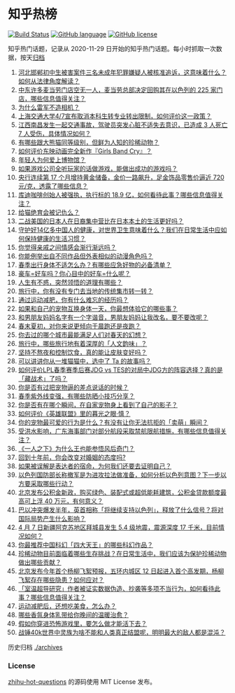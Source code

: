 # 知乎热榜
[![Build Status](https://github.com/ToWeLong/zhihu-hot-questions/workflows/CI/badge.svg)](https://github.com/ToWeLong/zhihu-hot-questions/actions)
[![GitHub language](https://img.shields.io/badge/language-golang-orange.svg)](https://golang.org/)
[![GitHub license](https://img.shields.io/github/license/ToWeLong/zhihu-hot-questions)](https://github.com/ToWeLong/zhihu-hot-questions/blob/main/LICENSE)

知乎热门话题，记录从 2020-11-29 日开始的知乎热门话题。每小时抓取一次数据，按天[归档](./archives)

<!-- BEGIN -->

1. [河北邯郸初中生被害案件三名未成年犯罪嫌疑人被核准追诉，这意味着什么？如何从法律角度解读？](https://www.zhihu.com/question/652177735)
1. [中东许多麦当劳门店空无一人，麦当劳总部决定回购其在以色列的 225 家门店，哪些信息值得关注？](https://www.zhihu.com/question/652173682)
1. [为什么雷军不造相机？](https://www.zhihu.com/question/651926274)
1. [上海交通大学4/7宣布取消本科生转专业转出限制，如何评价这一政策？](https://www.zhihu.com/question/652045219)
1. [江西南昌发生一起交通事故，驾驶员突发心脏不适失去意识，已造成 3 人死亡 7 人受伤，具体情况如何？](https://www.zhihu.com/question/652200420)
1. [有哪些跟大熊猫同等级别，但鲜为人知的珍稀动物？](https://www.zhihu.com/question/651445259)
1. [如何评价东映动画完全新作『Girls Band Cry』？](https://www.zhihu.com/question/651910339)
1. [年轻人为何爱上博物馆？](https://www.zhihu.com/question/652025201)
1. [如果游戏公司全听玩家的话做游戏，能做出成功的游戏吗？](https://www.zhihu.com/question/651863606)
1. [央行连续第 17 个月增持黄金储备，金价一路飙升，足金饰品零售价逼近 720 元/克，透露了哪些信息？](https://www.zhihu.com/question/652088407)
1. [库迪咖啡创始人被强执，执行标的 18.9 亿，如何看待此事？哪些信息值得关注？](https://www.zhihu.com/question/652066585)
1. [给猫绝育会被记仇么？](https://www.zhihu.com/question/646391441)
1. [二战美国的日本人在日裔集中营比在日本本土的生活更好吗？](https://www.zhihu.com/question/652173195)
1. [守护好14亿多中国人的健康，对世界卫生意味着什么？我们在日常生活中应如何保持健康的生活习惯？](https://www.zhihu.com/question/652062757)
1. [你觉得亲戚之间情感会渐行渐远吗？](https://www.zhihu.com/question/651685310)
1. [你能例举出自不同作品但外表相似的动漫角色吗？](https://www.zhihu.com/question/651986005)
1. [春季出行身体不适怎么办？有哪些应急好物的必备清单？](https://www.zhihu.com/question/652074877)
1. [豪车=好车吗？你心目中的好车=什么呢？](https://www.zhihu.com/question/651091774)
1. [人生有不惑，突然领悟的道理有哪些？](https://www.zhihu.com/question/652221760)
1. [旅行中，你有没有专门去当地的传统集市转一转？](https://www.zhihu.com/question/650200360)
1. [通过运动减肥，你有什么难忘的经历吗？](https://www.zhihu.com/question/651894079)
1. [如果和自己的宠物互换身体一天，你最想体验它的哪些事？](https://www.zhihu.com/question/651356838)
1. [和男朋友妈妈名字有一个字谐音，男朋友妈妈让我改名，要不要改呢？](https://www.zhihu.com/question/651841754)
1. [春末夏初，对你来说更倾向于晨跑还是夜跑？](https://www.zhihu.com/question/651033722)
1. [你去过的哪个城市最能满足人们对春天的幻想？](https://www.zhihu.com/question/649629614)
1. [旅行中，哪些旅行地有着深厚的「人文韵味」？](https://www.zhihu.com/question/650032389)
1. [坚持不熬夜和控制饮食，真的能让皮肤变好吗？](https://www.zhihu.com/question/648442966)
1. [可以讲讲你从一堆猫猫中，选中了 Ta 的故事吗？](https://www.zhihu.com/question/646471694)
1. [如何评价LPL春季赛季后赛JDG vs TES的对局中JDG方的阵容选择？真的是「藏战术」了吗？](https://www.zhihu.com/question/652183049)
1. [你是否有过把宠物逼的差点说话的时候？](https://www.zhihu.com/question/648656955)
1. [春季紫外线变强，有哪些防晒小技巧分享？](https://www.zhihu.com/question/648442849)
1. [你是否有在哪个瞬间，在自家宠物身上看到了自己的影子？](https://www.zhihu.com/question/646471674)
1. [如何评价《英雄联盟》里的暮光之眼·慎？](https://www.zhihu.com/question/269767725)
1. [你的宠物最可爱的行为是什么？有没有让你无法抗拒的「卖萌」瞬间？](https://www.zhihu.com/question/642161351)
1. [受洪水影响，广东海事部门对部分航段采取禁航限航措施，有哪些信息值得关注？](https://www.zhihu.com/question/652105612)
1. [《一人之下》为什么王也能参悟风后奇门？](https://www.zhihu.com/question/394091871)
1. [回到十年前，你会改变对婚姻的态度吗?](https://www.zhihu.com/question/652189036)
1. [如果被误解是表达者的宿命，为何我们还要去证明自己？](https://www.zhihu.com/question/650357364)
1. [以色列国防部长称撤军是为进攻拉法做准备，如何分析以色列意图？下一步以方要采取哪些行动？](https://www.zhihu.com/question/652180567)
1. [北京发布公积金新政，购买绿色、装配式或超低能耗建筑，公积金贷款额度最高可上浮 40 万元，有何意义？](https://www.zhihu.com/question/652171633)
1. [巴以冲突爆发半年，英首相称「将继续支持以色列」，释放了什么信号？将对国际局势产生什么影响？](https://www.zhihu.com/question/652012443)
1. [4 月 7 日新疆阿克苏地区拜城县发生 5.4 级地震，震源深度 17 千米，目前情况如何？](https://www.zhihu.com/question/652082190)
1. [你最推荐中国科幻「四大天王」的哪些科幻作品？](https://www.zhihu.com/question/651188554)
1. [珍稀动物目前面临着哪些生存挑战？在日常生活中，我们应该为保护珍稀动物做出哪些贡献？](https://www.zhihu.com/question/652183372)
1. [北京发布今年首个杨柳飞絮预报，五环内城区 12 日起进入首个高发期，杨柳飞絮存在哪些隐患？如何应对？](https://www.zhihu.com/question/652011248)
1. [「室温超导研究」作者被证实数据伪造、抄袭等多项不当行为，如何看待此事？哪些信息值得关注？](https://www.zhihu.com/question/652081235)
1. [运动减肥后，还想吃美食，怎么办？](https://www.zhihu.com/question/652195181)
1. [哪些香氛身体乳带给你晚间的温暖治愈？](https://www.zhihu.com/question/646339562)
1. [假如你穿进恐怖游戏里，要怎么做才能活下去？](https://www.zhihu.com/question/647207882)
1. [战锤40k世界中灵族为啥不能和人类真正结盟呢，明明最大的敌人都是混沌？](https://www.zhihu.com/question/476789942)

<!-- END -->

历史归档 [./archives](./archives)


### License
[zhihu-hot-questions](https://github.com/towelong/zhihu-hot-questions) 的源码使用 MIT License 发布。